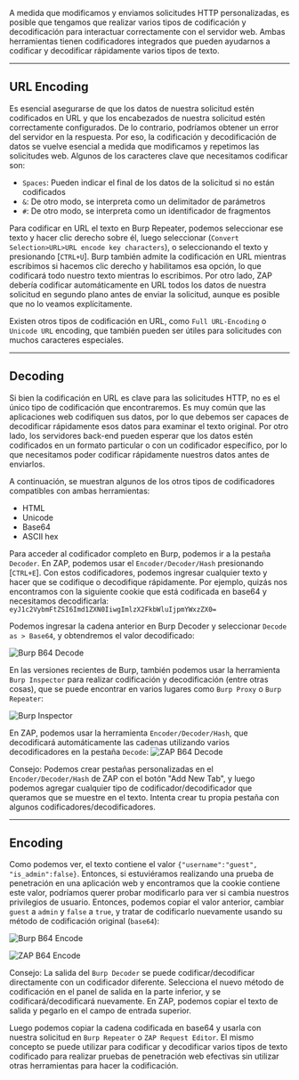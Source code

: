A medida que modificamos y enviamos solicitudes HTTP personalizadas, es posible que tengamos que realizar varios tipos de codificación y decodificación para interactuar correctamente con el servidor web. Ambas herramientas tienen codificadores integrados que pueden ayudarnos a codificar y decodificar rápidamente varios tipos de texto.

---

## URL Encoding

Es esencial asegurarse de que los datos de nuestra solicitud estén codificados en URL y que los encabezados de nuestra solicitud estén correctamente configurados. De lo contrario, podríamos obtener un error del servidor en la respuesta. Por eso, la codificación y decodificación de datos se vuelve esencial a medida que modificamos y repetimos las solicitudes web. Algunos de los caracteres clave que necesitamos codificar son:

- `Spaces`: Pueden indicar el final de los datos de la solicitud si no están codificados
- `&`: De otro modo, se interpreta como un delimitador de parámetros
- `#`: De otro modo, se interpreta como un identificador de fragmentos

Para codificar en URL el texto en Burp Repeater, podemos seleccionar ese texto y hacer clic derecho sobre él, luego seleccionar (`Convert Selection>URL>URL encode key characters`), o seleccionando el texto y presionando [`CTRL+U`]. Burp también admite la codificación en URL mientras escribimos si hacemos clic derecho y habilitamos esa opción, lo que codificará todo nuestro texto mientras lo escribimos. Por otro lado, ZAP debería codificar automáticamente en URL todos los datos de nuestra solicitud en segundo plano antes de enviar la solicitud, aunque es posible que no lo veamos explícitamente.

Existen otros tipos de codificación en URL, como `Full URL-Encoding` o `Unicode URL` encoding, que también pueden ser útiles para solicitudes con muchos caracteres especiales.

---

## Decoding

Si bien la codificación en URL es clave para las solicitudes HTTP, no es el único tipo de codificación que encontraremos. Es muy común que las aplicaciones web codifiquen sus datos, por lo que debemos ser capaces de decodificar rápidamente esos datos para examinar el texto original. Por otro lado, los servidores back-end pueden esperar que los datos estén codificados en un formato particular o con un codificador específico, por lo que necesitamos poder codificar rápidamente nuestros datos antes de enviarlos.

A continuación, se muestran algunos de los otros tipos de codificadores compatibles con ambas herramientas:

- HTML
- Unicode
- Base64
- ASCII hex

Para acceder al codificador completo en Burp, podemos ir a la pestaña `Decoder`. En ZAP, podemos usar el `Encoder/Decoder/Hash` presionando [`CTRL+E`]. Con estos codificadores, podemos ingresar cualquier texto y hacer que se codifique o decodifique rápidamente. Por ejemplo, quizás nos encontramos con la siguiente cookie que está codificada en base64 y necesitamos decodificarla: `eyJ1c2VybmFtZSI6Imd1ZXN0IiwgImlzX2FkbWluIjpmYWxzZX0=`

Podemos ingresar la cadena anterior en Burp Decoder y seleccionar `Decode as > Base64`, y obtendremos el valor decodificado:

![Burp B64 Decode](https://academy.hackthebox.com/storage/modules/110/burp_b64_decode.jpg)

En las versiones recientes de Burp, también podemos usar la herramienta `Burp Inspector` para realizar codificación y decodificación (entre otras cosas), que se puede encontrar en varios lugares como `Burp Proxy` o `Burp Repeater`:

![Burp Inspector](https://academy.hackthebox.com/storage/modules/110/burp_inspector.jpg)

En ZAP, podemos usar la herramienta `Encoder/Decoder/Hash`, que decodificará automáticamente las cadenas utilizando varios decodificadores en la pestaña `Decode`: ![ZAP B64 Decode](https://academy.hackthebox.com/storage/modules/110/zap_b64_decode.jpg)

Consejo: Podemos crear pestañas personalizadas en el `Encoder/Decoder/Hash` de ZAP con el botón "Add New Tab", y luego podemos agregar cualquier tipo de codificador/decodificador que queramos que se muestre en el texto. Intenta crear tu propia pestaña con algunos codificadores/decodificadores.

---

## Encoding

Como podemos ver, el texto contiene el valor `{"username":"guest", "is_admin":false}`. Entonces, si estuviéramos realizando una prueba de penetración en una aplicación web y encontramos que la cookie contiene este valor, podríamos querer probar modificarlo para ver si cambia nuestros privilegios de usuario. Entonces, podemos copiar el valor anterior, cambiar `guest` a `admin` y `false` a `true`, y tratar de codificarlo nuevamente usando su método de codificación original (`base64`):

![Burp B64 Encode](https://academy.hackthebox.com/storage/modules/110/burp_b64_encode.jpg)

![ZAP B64 Encode](https://academy.hackthebox.com/storage/modules/110/zap_b64_encode.jpg)

Consejo: La salida del `Burp Decoder` se puede codificar/decodificar directamente con un codificador diferente. Selecciona el nuevo método de codificación en el panel de salida en la parte inferior, y se codificará/decodificará nuevamente. En ZAP, podemos copiar el texto de salida y pegarlo en el campo de entrada superior.

Luego podemos copiar la cadena codificada en base64 y usarla con nuestra solicitud en `Burp Repeater` o `ZAP Request Editor`. El mismo concepto se puede utilizar para codificar y decodificar varios tipos de texto codificado para realizar pruebas de penetración web efectivas sin utilizar otras herramientas para hacer la codificación.